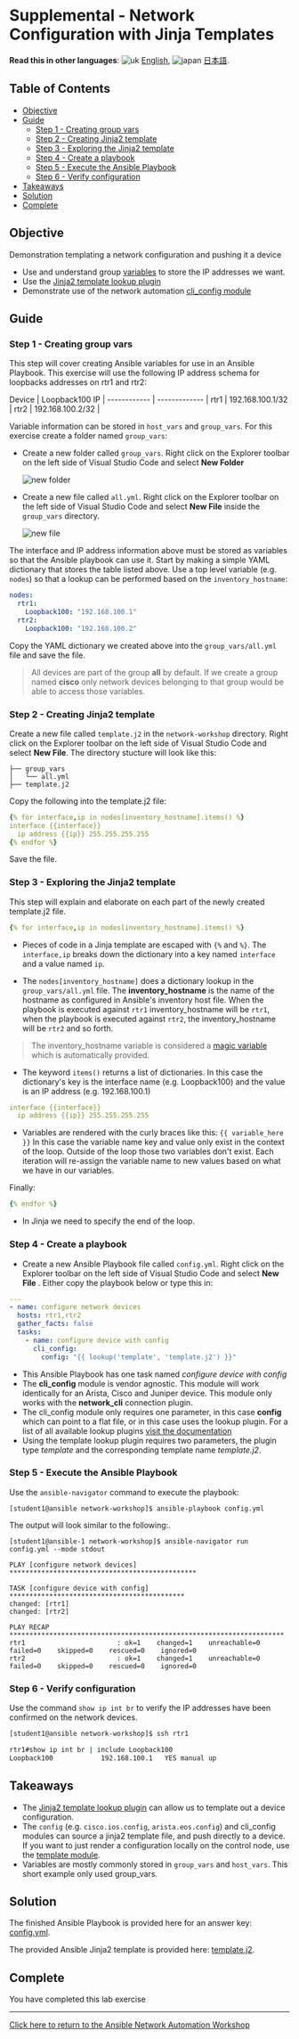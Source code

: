 # Supplemental - Network Configuration with Jinja Templates

**Read this in other languages**: ![uk](https://github.com/ansible/workshops/raw/devel/images/uk.png) [English](README.md),  ![japan](https://github.com/ansible/workshops/raw/devel/images/japan.png) [日本語](README.ja.md).

## Table of Contents

* [Objective](#objective)
* [Guide](#guide)
   * [Step 1 - Creating group vars](#step-1---creating-group-vars)
   * [Step 2 - Creating Jinja2 template](#step-2---creating-jinja2-template)
   * [Step 3 - Exploring the Jinja2
     template](#step-3---exploring-the-jinja2-template)
   * [Step 4 - Create a playbook](#step-4---create-a-playbook)
   * [Step 5 - Execute the Ansible
     Playbook](#step-5---execute-the-ansible-playbook)
   * [Step 6 - Verify configuration](#step-6---verify-configuration)
* [Takeaways](#takeaways)
* [Solution](#solution)
* [Complete](#complete)

## Objective

Demonstration templating a network configuration and pushing it a device

* Use and understand group
  [variables](https://docs.ansible.com/ansible/latest/user_guide/playbooks_variables.html)
  to store the IP addresses we want.
* Use the [Jinja2 template lookup
  plugin](https://docs.ansible.com/ansible/latest/plugins/lookup.html)
* Demonstrate use of the network automation [cli_config
  module](https://docs.ansible.com/ansible/latest/modules/cli_config_module.html)

## Guide

### Step 1 - Creating group vars

This step will cover creating Ansible variables for use in an Ansible
Playbook. This exercise will use the following IP address schema for
loopbacks addresses on rtr1 and rtr2:

Device | Loopback100 IP | ------------ | ------------- | rtr1 |
192.168.100.1/32 | rtr2 | 192.168.100.2/32 |

Variable information can be stored in `host_vars` and `group_vars`.  For
this exercise create a folder named `group_vars`:

- Create a new folder called `group_vars`.  Right click on the Explorer
toolbar on the left side of Visual Studio Code and select **New Folder**

   ![new folder](images/ansible-navigator-new-folder.png)

- Create a new file called `all.yml`.  Right click on the Explorer toolbar
on the left side of Visual Studio Code and select **New File** inside the
`group_vars` directory.

   ![new file](images/ansible-navigator-new-file.png)

The interface and IP address information above must be stored as variables
so that the Ansible playbook can use it. Start by making a simple YAML
dictionary that stores the table listed above. Use a top level variable
(e.g. `nodes`) so that a lookup can be performed based on the
`inventory_hostname`:

```yaml
nodes:
  rtr1:
    Loopback100: "192.168.100.1"
  rtr2:
    Loopback100: "192.168.100.2"
```

Copy the YAML dictionary we created above into the `group_vars/all.yml` file
and save the file.

> All devices are part of the group **all** by default.  If we create a group named **cisco** only network devices belonging to that group would be able to access those variables.

### Step 2 - Creating Jinja2 template

Create a new file called `template.j2` in the `network-workshop` directory.
Right click on the Explorer toolbar on the left side of Visual Studio Code
and select **New File**.  The directory stucture will look like this:

```
├── group_vars
│   └── all.yml
├── template.j2
```

Copy the following into the template.j2 file:

<!-- {% raw %} -->

```yaml
{% for interface,ip in nodes[inventory_hostname].items() %}
interface {{interface}}
  ip address {{ip}} 255.255.255.255
{% endfor %}
```

<!-- {% endraw %} -->

Save the file.

### Step 3 - Exploring the Jinja2 template

This step will explain and elaborate on each part of the newly created
template.j2 file.

<!-- {% raw %} -->

```yaml
{% for interface,ip in nodes[inventory_hostname].items() %}
```

<!-- {% endraw %} -->

<!-- {% raw %} -->

* Pieces of code in a Jinja template are escaped with `{%` and `%}`.  The
  `interface,ip` breaks down the dictionary into a key named `interface` and
  a value named `ip`.

<!-- {% endraw %} -->

* The `nodes[inventory_hostname]` does a dictionary lookup in the
  `group_vars/all.yml` file.  The **inventory_hostname** is the name of the
  hostname as configured in Ansible's inventory host file.  When the
  playbook is executed against `rtr1` inventory_hostname will be `rtr1`,
  when the playbook is executed against `rtr2`, the inventory_hostname will
  be `rtr2` and so forth.

> The inventory_hostname variable is considered a [magic variable](https://docs.ansible.com/ansible/latest/user_guide/playbooks_variables.html#magic-variables-and-how-to-access-information-about-other-hosts) which is automatically provided.

* The keyword `items()` returns a list of dictionaries.  In this case the
  dictionary's key is the interface name (e.g. Loopback100) and the value is
  an IP address (e.g. 192.168.100.1)

<!-- {% raw %} -->

```yaml
interface {{interface}}
  ip address {{ip}} 255.255.255.255
```

<!-- {% endraw %} -->

* Variables are rendered with the curly braces like this: `{{ variable_here
  }}` In this case the variable name key and value only exist in the context
  of the loop.  Outside of the loop those two variables don't exist.  Each
  iteration will re-assign the variable name to new values based on what we
  have in our variables.

Finally:

<!-- {% raw %} -->

```yaml
{% endfor %}
```

<!-- {% endraw %} -->

* In Jinja we need to specify the end of the loop.

### Step 4 - Create a playbook

- Create a new Ansible Playbook file called `config.yml`.  Right click on
the Explorer toolbar on the left side of Visual Studio Code and select **New
File** .  Either copy the playbook below or type this in:

<!-- {% raw %} -->

```yaml
---
- name: configure network devices
  hosts: rtr1,rtr2
  gather_facts: false
  tasks:
    - name: configure device with config
      cli_config:
        config: "{{ lookup('template', 'template.j2') }}"
```

<!-- {% endraw %} -->

* This Ansible Playbook has one task named *configure device with config*
* The **cli_config** module is vendor agnostic.  This module will work
  identically for an Arista, Cisco and Juniper device.  This module only
  works with the **network_cli** connection plugin.
* The cli_config module only requires one parameter, in this case **config**
  which can point to a flat file, or in this case uses the lookup plugin.
  For a list of all available lookup plugins [visit the
  documentation](https://docs.ansible.com/ansible/latest/plugins/lookup.html)
* Using the template lookup plugin requires two parameters, the plugin type
  *template* and the corresponding template name *template.j2*.

### Step 5 - Execute the Ansible Playbook

Use the `ansible-navigator` command to execute the playbook:

```
[student1@ansible network-workshop]$ ansible-playbook config.yml
```

The output will look similar to the following:.

```
[student1@ansible-1 network-workshop]$ ansible-navigator run config.yml --mode stdout

PLAY [configure network devices] ***********************************************

TASK [configure device with config] ********************************************
changed: [rtr1]
changed: [rtr2]

PLAY RECAP *********************************************************************
rtr1                       : ok=1    changed=1    unreachable=0    failed=0    skipped=0    rescued=0    ignored=0   
rtr2                       : ok=1    changed=1    unreachable=0    failed=0    skipped=0    rescued=0    ignored=0   
```

### Step 6 - Verify configuration

Use the command `show ip int br` to verify the IP addresses have been
confirmed on the network devices.

```sh
[student1@ansible network-workshop]$ ssh rtr1

rtr1#show ip int br | include Loopback100
Loopback100            192.168.100.1   YES manual up                    up
```

## Takeaways

* The [Jinja2 template lookup
  plugin](https://docs.ansible.com/ansible/latest/plugins/lookup.html) can
  allow us to template out a device configuration.
* The `config` (e.g. `cisco.ios.config`, `arista.eos.config`) and cli_config
  modules can source a jinja2 template file, and push directly to a device.
  If you want to just render a configuration locally on the control node,
  use the [template
  module](https://docs.ansible.com/ansible/latest/modules/template_module.html).
* Variables are mostly commonly stored in `group_vars` and `host_vars`.
  This short example only used group_vars.

## Solution

The finished Ansible Playbook is provided here for an answer key:
[config.yml](config.yml).

The provided Ansible Jinja2 template is provided here:
[template.j2](template.j2).

## Complete

You have completed this lab exercise

---
[Click here to return to the Ansible Network Automation
Workshop](../../README.md)
